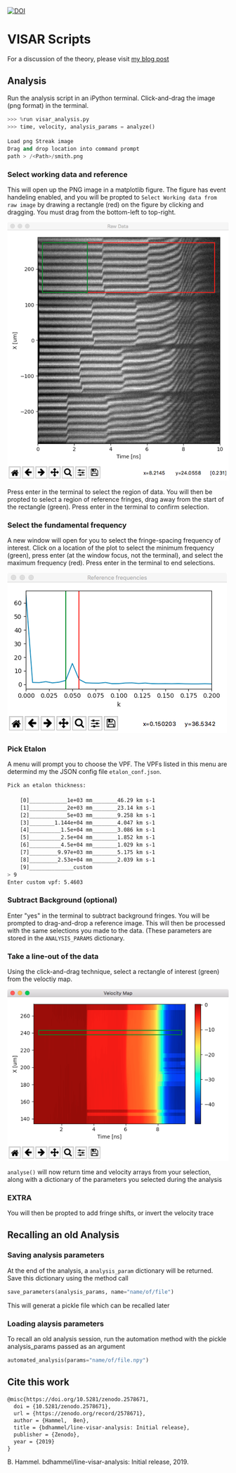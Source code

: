 

[![DOI](https://zenodo.org/badge/DOI/10.5281/zenodo.2578671.svg)](https://doi.org/10.5281/zenodo.2578671)


# VISAR Scripts

For a discussion of the theory, please visit [my blog post](https://bdhammel.github.io/2017/06/10/line-visar-analysis.html)

## Analysis

Run the analysis script in an iPython terminal. Click-and-drag the image (png format) in the terminal.

~~~python
>>> %run visar_analysis.py
>>> time, velocity, analysis_params = analyze()

Load png Streak image
Drag and drop location into command prompt
path > /<Path>/smith.png
~~~

### Select working data and reference

This will open up the PNG image in a matplotlib figure. The figure has event handeling enabled, and you will be propted to `Select Working data from raw image` by drawing a rectangle (red) on the figure by clicking and dragging. You must drag from the bottom-left to top-right.

![](./media/raw_data.png)

Press <kb>enter</kb> in the terminal to select the region of data. You will then be propted to select a region of reference fringes, drag away from the start of the rectangle (green). Press <kb>enter</kb> in the terminal to confirm selection.

### Select the fundamental frequency

A new window will open for you to select the fringe-spacing frequency of interest. Click on a location of the plot to select the minimum frequency (green), press enter (at the window focus, not the terminal), and select the maximum frequency (red). Press enter in the terminal to end selections.

![](./media/freq.png)

### Pick Etalon

A menu will prompt you to choose the VPF. The VPFs listed in this menu are determind my the JSON config file `etalon_conf.json`.

~~~bash
Pick an etalon thickness:

	[0]____________1e+03 mm________46.29 km s-1
	[1]____________2e+03 mm________23.14 km s-1
	[2]____________5e+03 mm________9.258 km s-1
	[3]________1.144e+04 mm________4.047 km s-1
	[4]__________1.5e+04 mm________3.086 km s-1
	[5]__________2.5e+04 mm________1.852 km s-1
	[6]__________4.5e+04 mm________1.029 km s-1
	[7]_________9.97e+03 mm________5.175 km s-1
	[8]_________2.53e+04 mm________2.039 km s-1
	[9]______________custom
> 9
Enter custom vpf: 5.4603
~~~

### Subtract Background (optional)

Enter "yes" in the terminal to subtract background fringes. You will be prompted to drag-and-drop a reference image. This will then be processed with the same selections you made to the data. (These parameters are stored in the `ANALYSIS_PARAMS` dictionary. 

### Take a line-out of the data

Using the click-and-drag technique, select a rectangle of interest (green) from the veloctiy map.

![](./media/vmap.png)

`analyse()` will now return time and velocity arrays from your selection, along with a dictionary of the parameters you selected during the analysis

### EXTRA

You will then be propted to add fringe shifts, or invert the velocity trace


## Recalling an old Analysis


### Saving analysis parameters

At the end of the analysis, a `analysis_param` dictionary will be returned. Save this dictionary using the method call 

~~~python
save_parameters(analysis_params, name="name/of/file")
~~~

This will generat a pickle file which can be recalled later

### Loading alaysis parameters

To recall an old analysis session, run the automation method with the pickle analysis_params passed as an argument 

~~~python
automated_analysis(params="name/of/file.npy")
~~~

## Cite this work
```
@misc{https://doi.org/10.5281/zenodo.2578671,
  doi = {10.5281/zenodo.2578671},
  url = {https://zenodo.org/record/2578671},
  author = {Hammel,  Ben},
  title = {bdhammel/line-visar-analysis: Initial release},
  publisher = {Zenodo},
  year = {2019}
}
```

B. Hammel. bdhammel/line-visar-analysis: Initial release, 2019.
